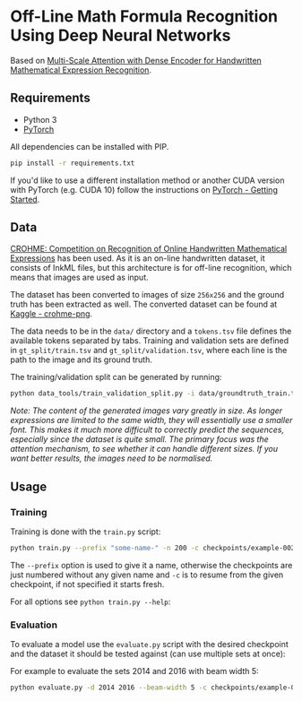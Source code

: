 # Off-Line Math Formula Recognition Using Deep Neural Networks

Based on [Multi-Scale Attention with Dense Encoder for Handwritten Mathematical Expression Recognition][arxiv-zhang18].

## Requirements

- Python 3
- [PyTorch][pytorch]

All dependencies can be installed with PIP.

```sh
pip install -r requirements.txt
```

If you'd like to use a different installation method or another CUDA version
with PyTorch (e.g. CUDA 10) follow the instructions on
[PyTorch - Getting Started][pytorch-started].

## Data

[CROHME: Competition on Recognition of Online Handwritten Mathematical
Expressions][crohme] has been used. As it is an on-line handwritten dataset, it
consists of InkML files, but this architecture is for off-line recognition,
which means that images are used as input.

The dataset has been converted to images of size `256x256` and the ground truth
has been extracted as well. The converted dataset can be found at
[Kaggle - crohme-png][crohme-png].

The data needs to be in the `data/` directory and a `tokens.tsv` file defines
the available tokens separated by tabs. Training and validation sets are defined
in `gt_split/train.tsv` and `gt_split/validation.tsv`, where each line is the
path to the image and its ground truth.

The training/validation split can be generated by running:

```sh
python data_tools/train_validation_split.py -i data/groundtruth_train.tsv -o data/gt_split
```

*Note: The content of the generated images vary greatly in size. As longer
expressions are limited to the same width, they will essentially use a smaller
font. This makes it much more difficult to correctly predict the sequences,
especially since the dataset is quite small. The primary focus was the
attention mechanism, to see whether it can handle different sizes. If you want
better results, the images need to be normalised.*

## Usage

### Training

Training is done with the `train.py` script:

```sh
python train.py --prefix "some-name-" -n 200 -c checkpoints/example-0022.pth
```

The `--prefix` option is used to give it a name, otherwise the checkpoints are
just numbered without any given name and `-c` is to resume from the given
checkpoint, if not specified it starts fresh.

For all options see `python train.py --help`:


### Evaluation

To evaluate a model use the `evaluate.py` script with the desired checkpoint and
the dataset it should be tested against (can use multiple sets at once):

For example to evaluate the sets 2014 and 2016 with beam width 5:

```sh
python evaluate.py -d 2014 2016 --beam-width 5 -c checkpoints/example-0022.pth
```

[arxiv-zhang18]: https://arxiv.org/pdf/1801.03530.pdf
[crohme]: https://www.isical.ac.in/~crohme/
[crohme-png]: https://kaggle.com/dataset/3a6d371ee185e037fbc0d4eba075053aeaa54077bda6de3ed1b8f988891fa9ea
[pytorch]: https://pytorch.org/
[pytorch-started]: https://pytorch.org/get-started/locally/
